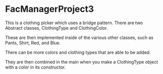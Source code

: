 # FacManagerProject3

This is a clothing picker which uses a bridge pattern. There are two Abstract classes, ClothingType and ClothingColor. 

These are then implemented inside of the various other classes, such as Pants, Shirt, Red, and Blue.

There can be more colors and clothing types that are able to be added.

They are then combined in the main when you make a ClothingType object with a color in its constructor.
